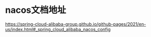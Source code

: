# nacos文档地址

https://spring-cloud-alibaba-group.github.io/github-pages/2021/en-us/index.html#_spring_cloud_alibaba_nacos_config